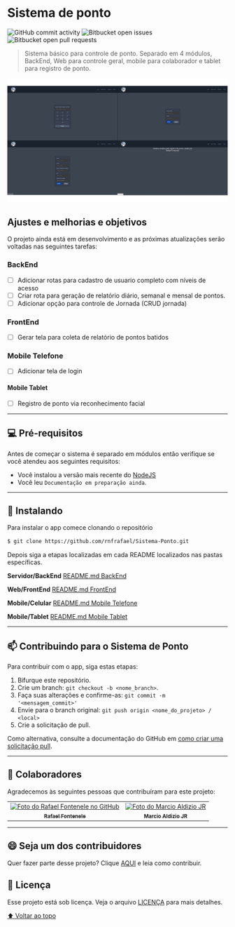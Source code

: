 # Sistema de ponto

![GitHub commit activity](https://img.shields.io/github/commit-activity/w/rnfrafael/Sistema-Ponto)
![Bitbucket open issues](https://img.shields.io/bitbucket/issues/rnfrafael/Sistema-Ponto)
![Bitbucket open pull requests](https://img.shields.io/bitbucket/pr-raw/rnfrafael/Sistema-Ponto)

> Sistema básico para controle de ponto. Separado em 4 módulos, BackEnd, Web para controle geral, mobile para colaborador e tablet para registro de ponto.

<img src="https://github.com/rnfrafael/Sistema-Ponto/blob/master/telas-web.png?raw=true" width="1280" >

## Ajustes e melhorias e objetivos

O projeto ainda está em desenvolvimento e as próximas atualizações serão voltadas nas seguintes tarefas:

### **BackEnd**

- [ ] Adicionar rotas para cadastro de usuario completo com níveis de acesso
- [ ] Criar rota para geração de relatório diário, semanal e mensal de pontos.
- [ ] Adicionar opção para controle de Jornada (CRUD jornada)

### **FrontEnd**

- [ ] Gerar tela para coleta de relatório de pontos batidos

### **Mobile Telefone**

- [ ] Adicionar tela de login

#### **Mobile Tablet**

- [ ] Registro de ponto via reconhecimento facial

---

## 💻 Pré-requisitos

Antes de começar o sistema é separado em módulos então verifique se você atendeu aos seguintes requisitos:

- Você instalou a versão mais recente do [NodeJS](https://nodejs.org/en/)
- Você leu `Documentação em preparação ainda`.

---

## 🚀 Instalando <Sistema-Ponto>

Para instalar o app comece clonando o repositório

```bash
$ git clone https://github.com/rnfrafael/Sistema-Ponto.git
```

Depois siga a etapas localizadas em cada README localizados nas pastas específicas.

**Servidor/BackEnd**
[README.md BackEnd](https://github.com/rnfrafael/Sistema-Ponto/blob/master/server/README.md)

**Web/FrontEnd**
[README.md FrontEnd](https://github.com/rnfrafael/Sistema-Ponto/blob/master/web/README.md)

**Mobile/Celular**
[README.md Mobile Telefone](https://github.com/rnfrafael/Sistema-Ponto/blob/master/mobile/README.md)

**Mobile/Tablet**
[README.md Mobile Tablet]()

---

## 📫 Contribuindo para o Sistema de Ponto

<!---Se o seu README for longo ou se você tiver algum processo ou etapas específicas que deseja que os contribuidores sigam, considere a criação de um arquivo CONTRIBUTING.md separado--->

Para contribuir com o app, siga estas etapas:

1. Bifurque este repositório.
2. Crie um branch: `git checkout -b <nome_branch>`.
3. Faça suas alterações e confirme-as: `git commit -m '<mensagem_commit>'`
4. Envie para o branch original: `git push origin <nome_do_projeto> / <local>`
5. Crie a solicitação de pull.

Como alternativa, consulte a documentação do GitHub em [como criar uma solicitação pull](https://help.github.com/en/github/collaborating-with-issues-and-pull-requests/creating-a-pull-request).

---

## 🤝 Colaboradores

Agradecemos às seguintes pessoas que contribuíram para este projeto:

<table>
  <tr>
    <td align="center">
      <a href="https://github.com/rnfrafael/">
        <img src="https://avatars3.githubusercontent.com/u/15352006" width="100px;" alt="Foto do Rafael Fontenele no GitHub"/><br>
        <sub>
          <b>Rafael Fontenele</b>
        </sub>
      </a>
    </td>
    <td align="center">
      <a href="https://github.com/rnfrafael/">
        <img src="https://avatars3.githubusercontent.com/u/127335153" width="100px;" alt="Foto do Marcio Aldizio JR"/><br>
        <sub>
          <b>Marcio Aldizio JR</b>
        </sub>
      </a>
    </td>
  </tr>
</table>

---

## 😄 Seja um dos contribuidores<br>

Quer fazer parte desse projeto? Clique [AQUI](CONTRIBUTING.md) e leia como contribuir.

## 📝 Licença

Esse projeto está sob licença. Veja o arquivo [LICENÇA](LICENSE.md) para mais detalhes.

[⬆ Voltar ao topo](#nome-do-projeto)<br>
